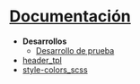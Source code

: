 # [Documentación](/)
- **Desarrollos**
  - [Desarrollo de prueba](desarrollos/desarrollo_de_prueba.md)
- [header_tpl](header_tpl.md)
- [style-colors_scss](style-colors_scss.md)